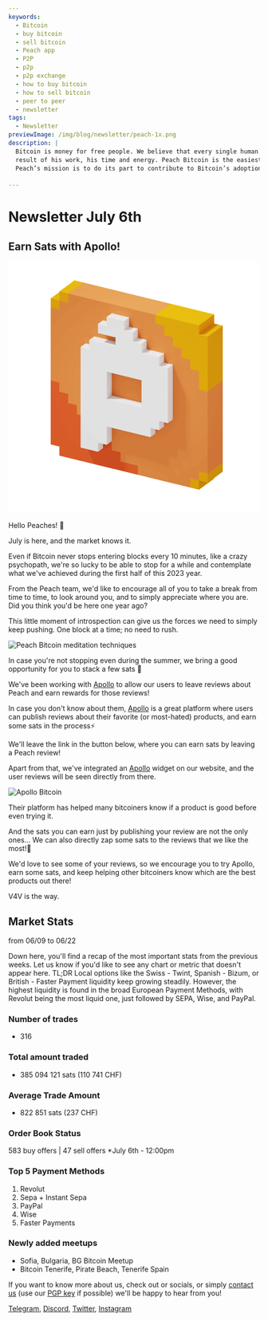 ```yaml
---
keywords:
  - Bitcoin
  - buy bitcoin
  - sell bitcoin
  - Peach app
  - P2P
  - p2p
  - p2p exchange
  - how to buy bitcoin
  - how to sell bitcoin
  - peer to peer
  - newsletter
tags:
  - Newsletter
previewImage: /img/blog/newsletter/peach-1x.png
description: |
  Bitcoin is money for free people. We believe that every single human being has the right to choose which money he uses to store his wealth, the
  result of his work, his time and energy. Peach Bitcoin is the easiest platform to buy and sell bitcoin peer to peer.
  Peach’s mission is to do its part to contribute to Bitcoin’s adoption in the hands of the people.

---
```

# Newsletter July 6th
## Earn Sats with Apollo!

![peachy peach bitcoin gif](/img/blog/newsletter/gif-peach.gif)

Hello Peaches! 🍑

July is here, and the market knows it. 

Even if Bitcoin never stops entering blocks every 10 minutes, like a crazy psychopath, we're so lucky to be able to stop for a while and contemplate what we've achieved during the first half of this 2023 year.

From the Peach team, we'd like to encourage all of you to take a break from time to time, to look around you, and to simply appreciate where you are. Did you think you'd be here one year ago?

This little moment of introspection can give us the forces we need to simply keep pushing. One block at a time; no need to rush.

![Peach Bitcoin meditation techniques](https://img.mailinblue.com/5647291/images/content_library/original/64a677291de1ff5c3a31519d.jpg)

In case you're not stopping even during the summer, we bring a good opportunity for you to stack a few sats 🤑 

We've been working with [Apollo](https://heyapollo.com) to allow our users to leave reviews about Peach and earn rewards for those reviews!

In case you don't know about them, [Apollo](https://heyapollo.com) is a great platform where users can publish reviews about their favorite (or most-hated) products, and earn some sats in the process⚡

We'll leave the link in the button below, where you can earn sats by leaving a Peach review!

Apart from that, we've integrated an [Apollo](https://heyapollo.com) widget on our website, and the user reviews will be seen directly from there.

![Apollo Bitcoin](https://img.mailinblue.com/5647291/images/content_library/original/64a67d44b27d7523353e499d.png)

Their platform has helped many bitcoiners know if a product is good before even trying it.

And the sats you can earn just by publishing your review are not the only ones... We can also directly zap some sats to the reviews that we like the most!🍑

We'd love to see some of your reviews, so we encourage you to try Apollo, earn some sats, and keep helping other bitcoiners know which are the best products out there!

V4V is the way.

## Market Stats
from 06/09 to 06/22

Down here, you'll find a recap of the most important stats from the previous weeks. Let us know if you'd like to see any chart or metric that doesn't appear here.
TL;DR
Local options like the Swiss - Twint, Spanish - Bizum, or British - Faster Payment liquidity keep growing steadily.
However, the highest liquidity is found in the broad European Payment Methods, with Revolut being the most liquid one, just followed by SEPA, Wise, and PayPal.

### Number of trades
- 316

### Total amount traded
- 385 094 121 sats (110 741 CHF)

### Average Trade Amount
- 822 851 sats (237 CHF)

### Order Book Status
583 buy offers | 47 sell offers
*July 6th - 12:00pm

### Top 5 Payment Methods
1. Revolut
2. Sepa + Instant Sepa
3. PayPal
4. Wise
5. Faster Payments

### Newly added meetups
- Sofia, Bulgaria, BG Bitcoin Meetup
- Bitcoin Tenerife, Pirate Beach, Tenerife Spain


If you want to know more about us, check out or socials, or simply [contact us](mailto:hello@peachbitcoin.com) (use our [PGP key](https://keys.openpgp.org/vks/v1/by-fingerprint/48339A19645E2E53488E0E5479E1B270FACD1BD2) if possible) we'll be happy to hear from you!

[Telegram](https://t.me/+GkOW1J-ixBBkZWRk), [Discord](https://discord.gg/ypeHz3SW54), [Twitter](https://twitter.com/peachbitcoin), [Instagram](https://instagram.com/peachbitcoin)
